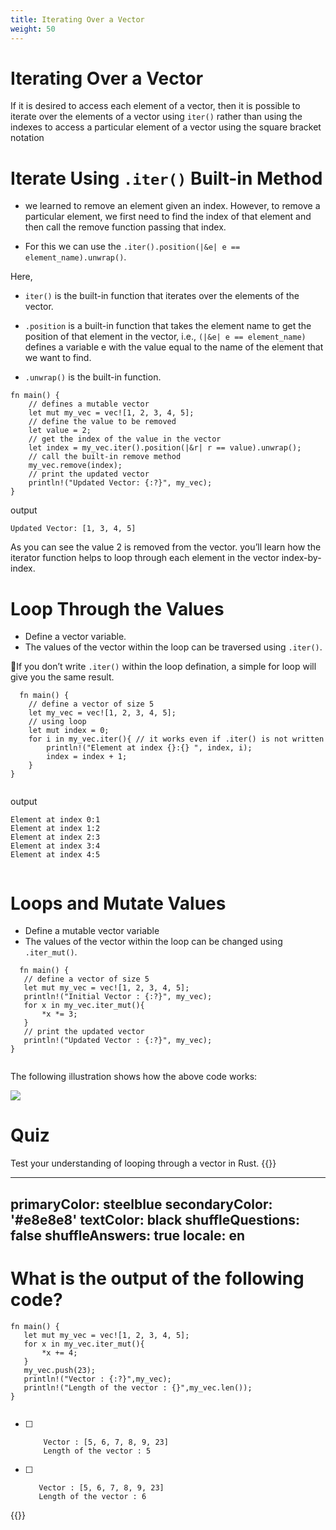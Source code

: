 ```yaml
---
title: Iterating Over a Vector
weight: 50
---
```


# Iterating Over a Vector

If it is desired to access each element of a vector, then it is possible to iterate over the elements of a vector using `iter()` rather than using the indexes 
to access a particular element of a vector using the square bracket notation

# Iterate Using `.iter()` Built-in Method 

- we learned to remove an element given an index. However, to remove a particular element, we first need to find the index 
of that element and then call the remove function passing that index. 

- For this we can use the `.iter().position(|&e| e == element_name).unwrap()`.


Here, <br> 

   - `iter()` is the built-in function that iterates over the elements of the vector.

   - `.position` is a built-in function that takes the element name to get the position of that element in the vector, i.e., `(|&e| e == element_name)` defines a variable e with the value equal to the name of the element that we want to find.

   - `.unwrap()` is the built-in function.
   
   
```   
fn main() {
    // defines a mutable vector
    let mut my_vec = vec![1, 2, 3, 4, 5];
    // define the value to be removed
    let value = 2; 
    // get the index of the value in the vector
    let index = my_vec.iter().position(|&r| r == value).unwrap();
    // call the built-in remove method
    my_vec.remove(index);
    // print the updated vector
    println!("Updated Vector: {:?}", my_vec);
}

```
output 

```
Updated Vector: [1, 3, 4, 5]

```

As you can see the value 2 is removed from the vector.
you’ll learn how the iterator function helps to loop through each element in the vector index-by-index.
   
# Loop Through the Values 
   - Define a vector variable.
   - The values of the vector within the loop can be traversed using `.iter()`.
  
  📝If you don’t write `.iter()` within the loop defination, a simple for loop will give you the same result.
  
```
  fn main() {
    // define a vector of size 5   
    let my_vec = vec![1, 2, 3, 4, 5];
    // using loop
    let mut index = 0;
    for i in my_vec.iter(){ // it works even if .iter() is not written
        println!("Element at index {}:{} ", index, i);
        index = index + 1;
    }
}
  
```

  output 
  
```
Element at index 0:1 
Element at index 1:2 
Element at index 2:3 
Element at index 3:4 
Element at index 4:5 
  
```
  
# Loops and Mutate Values 
  - Define a mutable vector variable
  - The values of the vector within the loop can be changed using `.iter_mut()`.
  

```
  fn main() {
   // define a vector of size 5
   let mut my_vec = vec![1, 2, 3, 4, 5];
   println!("Initial Vector : {:?}", my_vec);
   for x in my_vec.iter_mut(){
       *x *= 3;
   }
   // print the updated vector
   println!("Updated Vector : {:?}", my_vec);
}
  
 ```
  
The following illustration shows how the above code works:
  
![](/img/diagrams/84.iter-vector.png)
  
 # Quiz 

Test your understanding of looping through a vector in Rust.
{{<quizdown>}}

---
primaryColor: steelblue
secondaryColor: '#e8e8e8'
textColor: black
shuffleQuestions: false
shuffleAnswers: true
locale: en
---


# What is the output of the following code?

```
fn main() {
   let mut my_vec = vec![1, 2, 3, 4, 5];
   for x in my_vec.iter_mut(){
       *x += 4;
   }
   my_vec.push(23); 
   println!("Vector : {:?}",my_vec);
   println!("Length of the vector : {}",my_vec.len());
}


```

- [ ] ```
      Vector : [5, 6, 7, 8, 9, 23]
      Length of the vector : 5
    ```

- [ ] ```
     Vector : [5, 6, 7, 8, 9, 23]
     Length of the vector : 6
    ```


{{</quizdown>}}

  
  
  








